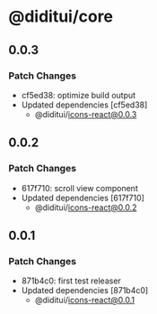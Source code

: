 # @diditui/core

## 0.0.3

### Patch Changes

- cf5ed38: optimize build output
- Updated dependencies [cf5ed38]
  - @diditui/icons-react@0.0.3

## 0.0.2

### Patch Changes

- 617f710: scroll view component
- Updated dependencies [617f710]
  - @diditui/icons-react@0.0.2

## 0.0.1

### Patch Changes

- 871b4c0: first test releaser
- Updated dependencies [871b4c0]
  - @diditui/icons-react@0.0.1
